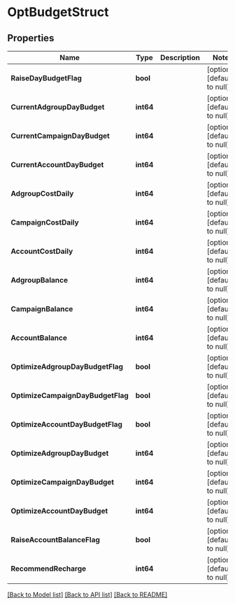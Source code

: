 # OptBudgetStruct

## Properties
Name | Type | Description | Notes
------------ | ------------- | ------------- | -------------
**RaiseDayBudgetFlag** | **bool** |  | [optional] [default to null]
**CurrentAdgroupDayBudget** | **int64** |  | [optional] [default to null]
**CurrentCampaignDayBudget** | **int64** |  | [optional] [default to null]
**CurrentAccountDayBudget** | **int64** |  | [optional] [default to null]
**AdgroupCostDaily** | **int64** |  | [optional] [default to null]
**CampaignCostDaily** | **int64** |  | [optional] [default to null]
**AccountCostDaily** | **int64** |  | [optional] [default to null]
**AdgroupBalance** | **int64** |  | [optional] [default to null]
**CampaignBalance** | **int64** |  | [optional] [default to null]
**AccountBalance** | **int64** |  | [optional] [default to null]
**OptimizeAdgroupDayBudgetFlag** | **bool** |  | [optional] [default to null]
**OptimizeCampaignDayBudgetFlag** | **bool** |  | [optional] [default to null]
**OptimizeAccountDayBudgetFlag** | **bool** |  | [optional] [default to null]
**OptimizeAdgroupDayBudget** | **int64** |  | [optional] [default to null]
**OptimizeCampaignDayBudget** | **int64** |  | [optional] [default to null]
**OptimizeAccountDayBudget** | **int64** |  | [optional] [default to null]
**RaiseAccountBalanceFlag** | **bool** |  | [optional] [default to null]
**RecommendRecharge** | **int64** |  | [optional] [default to null]

[[Back to Model list]](../README.md#documentation-for-models) [[Back to API list]](../README.md#documentation-for-api-endpoints) [[Back to README]](../README.md)


